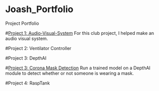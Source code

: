 # Joash_Portfolio
Project Portfolio

#[Project 1: Audio-Visual-System](https://github.com/Enlight-UW/Audio-Visual-System#audio-visual-system)
For this club project, I helped make an audio visual system.

#Project 2: Ventilator Controller

#Project 3: DepthAI

#[Project 3: Corona Mask Detection](https://github.com/luxonis/depthai-ml-training)
Run a trained model on a DepthAI module to detect whether or not someone is wearing a mask.

#Project 4: RaspTank 

